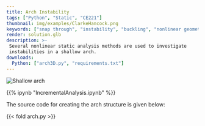 ```yaml
---
title: Arch Instability
tags: ["Python", "Static", "CE221"]
thumbnail: img/examples/ClarkeHancock.png
keywords: ["snap through", "instability", "buckling", "nonlinear geometry", "incremental", "arc length"]
render: solution.glb
description: >-
 Several nonlinear static analysis methods are used to investigate
 instabilities in a shallow arch.
downloads:
  Python: ["arch3D.py", "requirements.txt"]
---
```



![Shallow arch](img/ClarkeHancock.png)

{{% ipynb "IncrementalAnalysis.ipynb" %}}

The source code for creating the arch structure is given below:

{{< fold arch.py >}}

